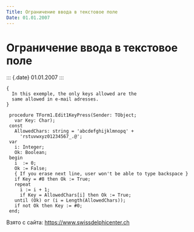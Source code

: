 ```yaml
---
Title: Ограничение ввода в текстовое поле
Date: 01.01.2007
---
```



Ограничение ввода в текстовое поле
==================================

::: {.date}
01.01.2007
:::

    { 
      In this exemple, the only keys allowed are the 
      same allowed in e-mail adresses. 
    }
     
     procedure TForm1.Edit1KeyPress(Sender: TObject;
       var Key: Char);
     const
       AllowedChars: string = 'abcdefghijklmnopq' +
         'rstuvwxyz01234567_.@';
     var
       i: Integer;
       Ok: Boolean;
     begin
       i  := 0;
       Ok := False;
       { If you erase next line, user won't be able to type backspace }
       if Key = #8 then Ok := True;
       repeat
         i := i + 1;
         if Key = AllowedChars[i] then Ok := True;
       until (Ok) or (i = Length(AllowedChars));
       if not Ok then Key := #0;
     end;

Взято с сайта: <https://www.swissdelphicenter.ch>
